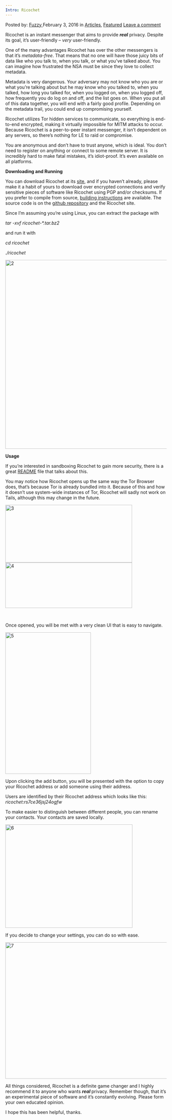```yaml
---
Intro: Ricochet
---
```

<article class="post-listing post-13098 post type-post status-publish format-standard has-post-thumbnail hentry category-articles category-deepdot-news tag-ricochet">
    <div class="post-inner">
    <p class="post-meta">
    <span>Posted by: <a href="https://www.deepdotweb.com/author/fuzzy/" title="">Fuzzy </a></span>
    <span>February 3, 2016</span>
    <span>in <a href="https://www.deepdotweb.com/category/articles/" rel="category tag">Articles</a>, <a href="https://www.deepdotweb.com/category/deepdot-news/" rel="category tag">Featured</a></span>
    <span><a href="https://www.deepdotweb.com/2016/02/03/into-ricochet/#respond">Leave a comment</a></span>
    </p>
    <div class="clear"></div>
    <div class="entry">
    <p>Ricochet is an instant messenger that aims to provide <strong><em>real</em></strong> privacy. Despite its goal, it&#8217;s user-friendly – <em>very </em>user-friendly.</p>
    <p>One of the many advantages Ricochet has over the other messengers is that it&#8217;s <em>metadata-free</em>. That means that no one will have those juicy bits of data like who you talk to, when you talk, or what you&#8217;ve talked about. You can imagine how frustrated the NSA must be since they love to collect metadata.</p>
    <p>Metadata is very dangerous. Your adversary may not know who you are or what you&#8217;re talking about but he may know who you talked to, when you talked, how long you talked for, when you logged on, when you logged off, how frequently you do log on and off, and the list goes on. When you put all of this data together, you will end with a fairly good profile. Depending on the metadata trail, you could end up compromising yourself.</p>
    <p>Ricochet utilizes Tor hidden services to communicate, so everything is end-to-end encrypted, making it virtually impossible for MITM attacks to occur. Because Ricochet is a peer-to-peer instant messenger, it isn&#8217;t dependent on any servers, so there&#8217;s nothing for LE to raid or compromise.</p>
    <p>You are anonymous and don&#8217;t have to trust anyone, which is ideal. You don&#8217;t need to register on anything or connect to some remote server. It is incredibly hard to make fatal mistakes, it&#8217;s idiot-proof. It&#8217;s even available on all platforms.</p>
    <p><strong>Downloading and Running</strong></p>
    <p>You can download Ricochet at its <a href="https://ricochet.im/">site</a>, and if you haven&#8217;t already, please make it a habit of yours to download over encrypted connections and verify sensitive pieces of software like Ricochet using PGP and/or checksums. If you prefer to compile from source, <a href="https://github.com/ricochet-im/ricochet/blob/master/BUILDING.md">building instructions</a> are available. The source code is on the <a href="https://github.com/special/ricochet">github repository</a> and the Ricochet site.</p>
    <p>Since I&#8217;m assuming you&#8217;re using Linux, you can extract the package with</p>
    <p><em>tar -xvf ricochet-*.tar.bz2</em></p>
    <p>and run it with</p>
    <p><em>cd ricochet</em></p>
    <p><em>./ricochet</em></p>
    <p><img class="aligncenter size-full wp-image-13099" src="https://www.deepdotweb.com/wp-content/uploads/2016/01/2-3.png" alt="2" width="972" height="590" srcset="https://www.deepdotweb.com/wp-content/uploads/2016/01/2-3.png 972w, https://www.deepdotweb.com/wp-content/uploads/2016/01/2-3-300x182.png 300w" sizes="(max-width: 972px) 100vw, 972px"/></p>
    <p><strong>Usage</strong></p>
    <p>If you&#8217;re interested in sandboxing Ricochet to gain more security, there is a great <a href="https://github.com/ricochet-im/ricochet/blob/master/contrib/README.sandboxing">README</a> file that talks about this.</p>
    <p>You may notice how Ricochet opens up the same way the Tor Browser does, that&#8217;s because Tor is already bundled into it. Because of this and how it doesn&#8217;t use system-wide instances of Tor, Ricochet will sadly not work on Tails, although this may change in the future.</p>
    <p><img class="aligncenter size-full wp-image-13100" src="https://www.deepdotweb.com/wp-content/uploads/2016/01/3-1.png" alt="3" width="396" height="180" srcset="https://www.deepdotweb.com/wp-content/uploads/2016/01/3-1.png 396w, https://www.deepdotweb.com/wp-content/uploads/2016/01/3-1-300x136.png 300w, https://www.deepdotweb.com/wp-content/uploads/2016/01/3-1-272x125.png 272w" sizes="(max-width: 396px) 100vw, 396px"/> <img class="aligncenter size-full wp-image-13101" src="https://www.deepdotweb.com/wp-content/uploads/2016/01/4-2.png" alt="4" width="396" height="142" srcset="https://www.deepdotweb.com/wp-content/uploads/2016/01/4-2.png 396w, https://www.deepdotweb.com/wp-content/uploads/2016/01/4-2-300x108.png 300w" sizes="(max-width: 396px) 100vw, 396px"/></p>
    <p>&nbsp;</p>
    <p>Once opened, you will be met with a very clean UI that is easy to navigate.</p>
    <p><img class="aligncenter size-full wp-image-13102" src="https://www.deepdotweb.com/wp-content/uploads/2016/01/5-3.png" alt="5" width="267" height="442" srcset="https://www.deepdotweb.com/wp-content/uploads/2016/01/5-3.png 267w, https://www.deepdotweb.com/wp-content/uploads/2016/01/5-3-181x300.png 181w" sizes="(max-width: 267px) 100vw, 267px"/></p>
    <p>Upon clicking the add button, you will be presented with the option to copy your Ricochet address or add someone using their address.</p>
    <p>Users are identified by their Ricochet address which looks like this: <em>ricochet:rs7ce36jsj24ogfw</em></p>
    <p>To make easier to distinguish between different people, you can rename your contacts. Your contacts are saved locally.</p>
    <p><img class="aligncenter size-full wp-image-13103" src="https://www.deepdotweb.com/wp-content/uploads/2016/01/6-3.png" alt="6" width="397" height="323" srcset="https://www.deepdotweb.com/wp-content/uploads/2016/01/6-3.png 397w, https://www.deepdotweb.com/wp-content/uploads/2016/01/6-3-300x244.png 300w" sizes="(max-width: 397px) 100vw, 397px"/></p>
    <p>If you decide to change your settings, you can do so with ease.</p>
    <p><img class="aligncenter size-full wp-image-13104" src="https://www.deepdotweb.com/wp-content/uploads/2016/01/7-2.png" alt="7" width="543" height="426" srcset="https://www.deepdotweb.com/wp-content/uploads/2016/01/7-2.png 543w, https://www.deepdotweb.com/wp-content/uploads/2016/01/7-2-300x235.png 300w" sizes="(max-width: 543px) 100vw, 543px"/></p>
    <p>All things considered, Ricochet is a definite game changer and I highly recommend it to anyone who wants <strong><em>real </em></strong>privacy. Remember though, that it&#8217;s an experimental piece of software and it&#8217;s constantly evolving. Please form your own educated opinion.</p>
    <p>I hope this has been helpful, thanks.</p>
    </div>
    <span style="display:none"><a href="https://www.deepdotweb.com/tag/ricochet/" rel="tag">ricochet</a></span> <span style="display:none" class="updated">2016-02-03</span>
    <div style="display:none" class="vcard author" itemprop="author" itemscope itemtype="http://schema.org/Person"><strong class="fn" itemprop="name"><a href="https://www.deepdotweb.com/author/fuzzy/" title="Posts by Fuzzy" rel="author">Fuzzy</a></strong></div>
    </div>
</article>

